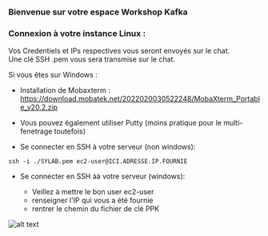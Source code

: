 ### Bienvenue sur votre espace Workshop Kafka


### Connexion à votre instance Linux :

Vos Credentiels et IPs respectives vous seront envoyés sur le chat.    
Une clé SSH .pem vous sera transmise sur le chat.  

Si vous êtes sur Windows :

- Installation de Mobaxterm :
https://download.mobatek.net/2022020030522248/MobaXterm_Portable_v20.2.zip

- Vous pouvez également utiliser Putty (moins pratique pour le multi-fenetrage toutefois)


- Se connecter en SSH à votre serveur (non windows):
```console 
ssh -i ./SYLAB.pem ec2-user@ICI.ADRESSE.IP.FOURNIE
```

- Se connecter en SSH àà votre serveur (windows):

  - Veillez à mettre le bon user ec2-user  
  - renseigner l'IP qui vous a été fournie  
  - rentrer le chemin du fichier de clé PPK 

![alt text](https://i.ibb.co/tYL7W8y/Annotation-2020-05-08-135954.png)
